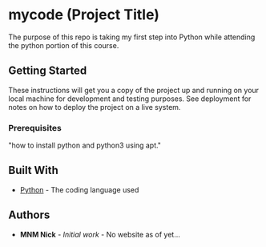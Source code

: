 # mycode (Project Title)

The purpose of this repo is taking my first step into Python while attending the python portion of this course.

## Getting Started

These instructions will get you a copy of the project up and running on your local machine
for development and testing purposes. See deployment for notes on how to deploy the project
on a live system.

### Prerequisites

"how to install python and python3 using apt."

## Built With

* [Python](https://www.python.org/) - The coding language used

## Authors

* **MNM Nick** - *Initial work* - No website as of yet...
